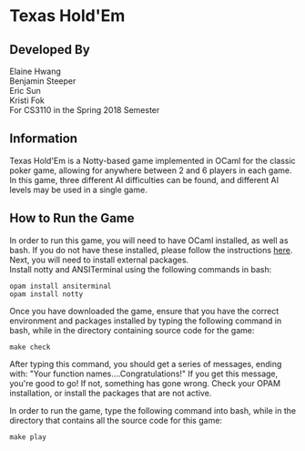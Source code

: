 # Texas Hold'Em

## Developed By
Elaine Hwang \
Benjamin Steeper \
Eric Sun \
Kristi Fok \
For CS3110 in the Spring 2018 Semester

## Information
Texas Hold'Em is a Notty-based game implemented in OCaml for the classic
poker game, allowing for anywhere between 2 and 6 players in each game.
In this game, three different AI difficulties can be found, and different
AI levels may be used in a single game.

## How to Run the Game

In order to run this game, you will need to have OCaml installed, as well as
bash. If you do not have these installed, please follow the instructions
[here](http://www.cs.cornell.edu/courses/cs3110/2018sp/install.html). Next, you
will need to install external packages. \
Install notty and ANSITerminal using the following commands in bash:

```
opam install ansiterminal
opam install notty
```
Once you have downloaded the game, ensure that you have the correct environment
and packages installed by typing the following command in bash, while in the
directory containing source code for the game:
```
make check
```
After typing this command, you should get a series of messages, ending with:
"Your function names....Congratulations!" If you get this message, you're good
to go! If not, something has gone wrong. Check your OPAM installation, or
install the packages that are not active.

In order to run the game, type the following command into bash, while in the
directory that contains all the source code for this game:
```
make play
```
